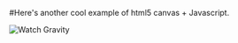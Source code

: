 #Here's another cool example of html5 canvas + Javascript. 

![Watch Gravity](https://media.giphy.com/media/KBK6HthRMiBq4AQdEM/giphy.gif)
